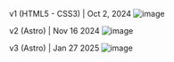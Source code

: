 v1 (HTML5 - CSS3) | Oct 2, 2024
![image](https://github.com/user-attachments/assets/bb5a99c2-3b73-4242-ac2a-27adcba779fe)

v2 (Astro) | Nov 16 2024
![image](https://github.com/user-attachments/assets/72553bdd-11e4-4961-b38f-95e20cefc359)

v3 (Astro) | Jan 27 2025
![image](https://github.com/user-attachments/assets/3815f75e-c003-4495-8636-73922d6712d7)

